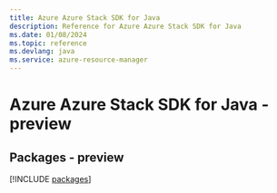 ```yaml
---
title: Azure Azure Stack SDK for Java
description: Reference for Azure Azure Stack SDK for Java
ms.date: 01/08/2024
ms.topic: reference
ms.devlang: java
ms.service: azure-resource-manager
---
```

# Azure Azure Stack SDK for Java - preview
## Packages - preview
[!INCLUDE [packages](azure-stack-index.md)]